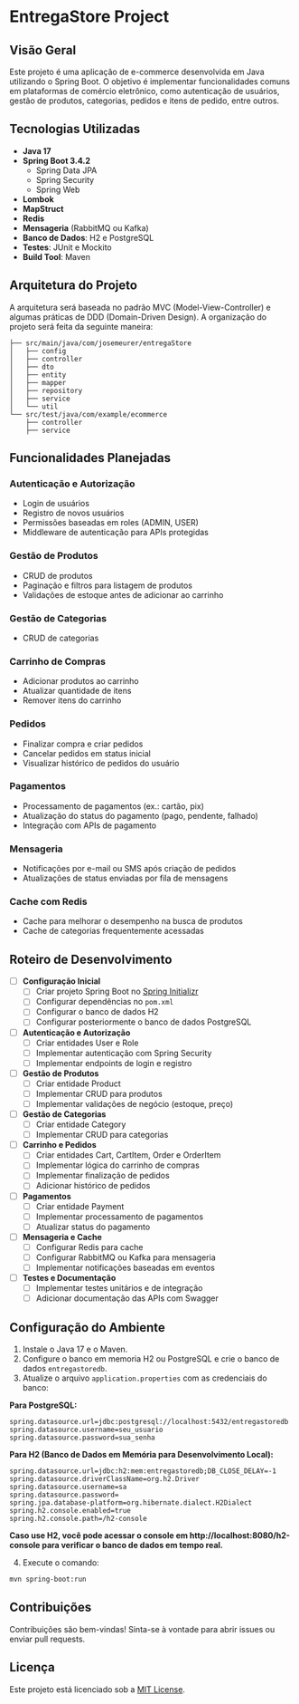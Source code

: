 # EntregaStore Project

## Visão Geral

Este projeto é uma aplicação de e-commerce desenvolvida em Java utilizando o Spring Boot. O objetivo é implementar funcionalidades comuns em plataformas de comércio eletrônico, como autenticação de usuários, gestão de produtos, categorias, pedidos e itens de pedido, entre outros.

## Tecnologias Utilizadas

- **Java 17**
- **Spring Boot 3.4.2**
  - Spring Data JPA
  - Spring Security
  - Spring Web
- **Lombok**
- **MapStruct**
- **Redis**
- **Mensageria** (RabbitMQ ou Kafka)
- **Banco de Dados**: H2 e PostgreSQL
- **Testes**: JUnit e Mockito
- **Build Tool**: Maven

## Arquitetura do Projeto

A arquitetura será baseada no padrão MVC (Model-View-Controller) e algumas práticas de DDD (Domain-Driven Design). A organização do projeto será feita da seguinte maneira:

```
├── src/main/java/com/josemeurer/entregaStore
│   ├── config        
│   ├── controller    
│   ├── dto           
│   ├── entity            
│   ├── mapper        
│   ├── repository    
│   ├── service       
│   └── util          
└── src/test/java/com/example/ecommerce
    ├── controller    
    ├── service       
```
## Funcionalidades Planejadas

### Autenticação e Autorização

- Login de usuários
- Registro de novos usuários
- Permissões baseadas em roles (ADMIN, USER)
- Middleware de autenticação para APIs protegidas

### Gestão de Produtos

- CRUD de produtos
- Paginação e filtros para listagem de produtos
- Validações de estoque antes de adicionar ao carrinho

### Gestão de Categorias

- CRUD de categorias

### Carrinho de Compras

- Adicionar produtos ao carrinho
- Atualizar quantidade de itens
- Remover itens do carrinho

### Pedidos

- Finalizar compra e criar pedidos
- Cancelar pedidos em status inicial
- Visualizar histórico de pedidos do usuário

### Pagamentos

- Processamento de pagamentos (ex.: cartão, pix)
- Atualização do status do pagamento (pago, pendente, falhado)
- Integração com APIs de pagamento

### Mensageria

- Notificações por e-mail ou SMS após criação de pedidos
- Atualizações de status enviadas por fila de mensagens

### Cache com Redis

- Cache para melhorar o desempenho na busca de produtos
- Cache de categorias frequentemente acessadas

## Roteiro de Desenvolvimento

- [ ] **Configuração Inicial**
  - [ ] Criar projeto Spring Boot no [Spring Initializr](https://start.spring.io/)
  - [ ] Configurar dependências no `pom.xml`
  - [ ] Configurar o banco de dados H2
  - [ ] Configurar posteriormente o banco de dados PostgreSQL

- [ ] **Autenticação e Autorização**
  - [ ] Criar entidades User e Role
  - [ ] Implementar autenticação com Spring Security
  - [ ] Implementar endpoints de login e registro

- [ ] **Gestão de Produtos**
  - [ ] Criar entidade Product
  - [ ] Implementar CRUD para produtos
  - [ ] Implementar validações de negócio (estoque, preço)

- [ ] **Gestão de Categorias**
  - [ ] Criar entidade Category
  - [ ] Implementar CRUD para categorias

- [ ] **Carrinho e Pedidos**
  - [ ] Criar entidades Cart, CartItem, Order e OrderItem
  - [ ] Implementar lógica do carrinho de compras
  - [ ] Implementar finalização de pedidos
  - [ ] Adicionar histórico de pedidos

- [ ] **Pagamentos**
  - [ ] Criar entidade Payment
  - [ ] Implementar processamento de pagamentos
  - [ ] Atualizar status do pagamento

- [ ] **Mensageria e Cache**
  - [ ] Configurar Redis para cache
  - [ ] Configurar RabbitMQ ou Kafka para mensageria
  - [ ] Implementar notificações baseadas em eventos

- [ ] **Testes e Documentação**
  - [ ] Implementar testes unitários e de integração
  - [ ] Adicionar documentação das APIs com Swagger

## Configuração do Ambiente

1. Instale o Java 17 e o Maven.
2. Configure o banco em memoria H2 ou PostgreSQL e crie o banco de dados `entregastoredb`.
3. Atualize o arquivo `application.properties` com as credenciais do banco:

**Para PostgreSQL:**
```properties
spring.datasource.url=jdbc:postgresql://localhost:5432/entregastoredb
spring.datasource.username=seu_usuario
spring.datasource.password=sua_senha
```
**Para H2 (Banco de Dados em Memória para Desenvolvimento Local):**
```properties
spring.datasource.url=jdbc:h2:mem:entregastoredb;DB_CLOSE_DELAY=-1
spring.datasource.driverClassName=org.h2.Driver
spring.datasource.username=sa
spring.datasource.password=
spring.jpa.database-platform=org.hibernate.dialect.H2Dialect
spring.h2.console.enabled=true
spring.h2.console.path=/h2-console
```
**Caso use H2, você pode acessar o console em http://localhost:8080/h2-console para verificar o banco de dados em tempo real.**

4. Execute o comando:

```bash
mvn spring-boot:run
```

## Contribuições

Contribuições são bem-vindas! Sinta-se à vontade para abrir issues ou enviar pull requests.

## Licença

Este projeto está licenciado sob a [MIT License](LICENSE).



